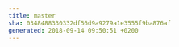 ```yaml
---
title: master
sha: 0348488330332df56d9a9279a1e3555f9ba876af
generated: 2018-09-14 09:50:51 +0200
---
```

